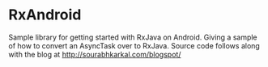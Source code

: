 # RxAndroid

Sample library for getting started with RxJava on Android.  Giving a sample of how to convert an AsyncTask over to RxJava.
Source code follows along with the blog at http://sourabhkarkal.com/blogspot/

